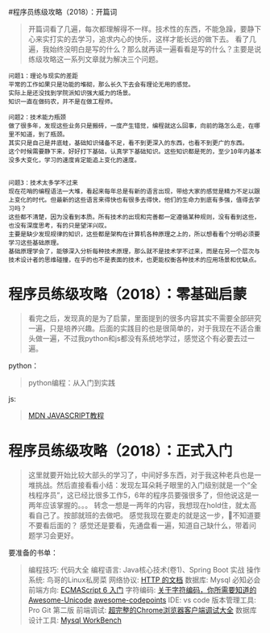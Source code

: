 #程序员练级攻略（2018）：开篇词

> 开篇词看了几遍，每次都理解得不一样。技术性的东西，不能急躁，要静下心来实打实的去学习，追求内心的快乐，这样才能长远的做下去。
> 看了几遍，我始终没明白是写的什么？那么就再读一遍看看是写的什么？主要是说练级攻略这一系列文章就为解决三个问题。

```
问题1：理论与现实的差距
平常的工作如果只是功能的堆砌，那么长久下去会有理论无用的感觉。
实际上是还没找到学院派知识强大威力的场景。
知识一直在做码农，并不是在做工程师。

问题2：技术能力瓶颈
做了很多年，发现这些业务只是搬砖，一度产生错觉，编程就这么回事，向前的路怎么走，在哪里不知道，到了瓶颈。
其实只是自己是井底蛙，基础知识储备不足，看不到更深入的东西，也看不到更广的东西。
这个时候需要静下来，好好打下基础，认真学下基础知识。这些知识都是死的，至少10年内基本没多大变化，学习的速度肯定能追上变化的速度。


问题3：技术太多学不过来
现在花哨的编程语法一大堆，看起来每年总是有新的语言出现，带给大家的感觉是精力不足以跟上变化的时代。但最新的这些语言来得快也有很多去得快，他们的生命力到底有多强，值得去学习吗？
这些都不清楚，因为没看到本质。所有技术的出现和完善都一定遵循某种规则，没有看到这些，也没有深度思考，有的只是望洋兴叹。
主要是缺少发现规律的知识，这些都是架构在计算机各种原理之上的，所以想看看个分明必须要学习这些基础原理。
基础原理学会了，能够深入分析每种技术原理，那么就不是技术学不过来，而是在另一个层次与技术设计者的思维碰撞，在乎的也不是表面的技术，也更能权衡各种技术的应用场景和优缺点。
```


# 程序员练级攻略（2018）：零基础启蒙
> 看完之后，发现真的是为了启蒙，里面提到的很多内容其实不需要全部研究一遍，只是培养兴趣。后面的实践目的也是很简单的，对于我现在不适合重头做一遍，不过我python和js都没有系统地学过，感觉这个有必要去过一遍。


python：
> python编程：从入门到实践

js:
> [MDN JAVASCRIPT教程](https://developer.mozilla.org/zh-CN/docs/Web/JavaScript)


# 程序员练级攻略（2018）：正式入门
> 这里就要开始比较大部头的学习了，中间好多东西，对于我这种老兵也是一堆挑战。然后直接看看小结：发现左耳朵耗子眼里的入门级别就是一个“全栈程序员”，这已经比很多工作5，6年的程序员要强很多了，但他说这是一两年应该掌握的。。。
转念一想是一两年的内容，我想现在hold住，就太高看自己了。按部就班的去做吧。
感觉我现在要走的就是这一步，不知道要不要看后面的？
感觉还是要看，先通盘看一遍，知道自己缺什么，带着问题学习会更好。

要准备的书单：
> 编程技巧: 代码大全
> 编程语言: Java核心技术(卷1)、Spring Boot 实战
> 操作系统: 鸟哥的Linux私房菜
> 网络协议: [HTTP 的文档](https://developer.mozilla.org/zh-CN/docs/Web/HTTP)
> 数据库:   Mysql 必知必会
> 前端方向: [ECMAScript 6 入门](http://es6.ruanyifeng.com/)
> 字符编码: [关于字符编码，你所需要知道的](http://www.imkevinyang.com/2010/06/%E5%85%B3%E4%BA%8E%E5%AD%97%E7%AC%A6%E7%BC%96%E7%A0%81%EF%BC%8C%E4%BD%A0%E6%89%80%E9%9C%80%E8%A6%81%E7%9F%A5%E9%81%93%E7%9A%84.html)  [Awesome-Unicode](https://github.com/jagracey/Awesome-Unicode)  [awesome-codepoints](https://github.com/Codepoints/awesome-codepoints)
> IDE: vs code
> 版本管理工具: Pro Git 第二版
> 前端调试: [超完整的Chrome浏览器客户端调试大全](http://www.igeekbar.com/igeekbar/post/156.htm)
> 数据库设计工具: [Mysql WorkBench](https://dev.mysql.com/doc/refman/5.7/en/)


